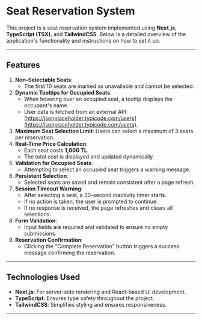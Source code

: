# Seat Reservation System

This project is a seat reservation system implemented using **Next.js**, **TypeScript (TSX)**, and **TailwindCSS**. Below is a detailed overview of the application's functionality and instructions on how to set it up.

---

## Features

1. **Non-Selectable Seats**:
   - The first 10 seats are marked as unavailable and cannot be selected.
2. **Dynamic Tooltips for Occupied Seats**:
   - When hovering over an occupied seat, a tooltip displays the occupant's name.
   - User data is fetched from an external API: [https://jsonplaceholder.typicode.com/users](https://jsonplaceholder.typicode.com/users).
3. **Maximum Seat Selection Limit**: Users can select a maximum of 3 seats per reservation.
4. **Real-Time Price Calculation**:
   - Each seat costs **1,000 TL**.
   - The total cost is displayed and updated dynamically.
5. **Validation for Occupied Seats**:
   - Attempting to select an occupied seat triggers a warning message.
6. **Persistent Selection**:
   - Selected seats are saved and remain consistent after a page refresh.
7. **Session Timeout Warning**:
   - After selecting a seat, a 30-second inactivity timer starts.
   - If no action is taken, the user is prompted to continue.
   - If no response is received, the page refreshes and clears all selections.
8. **Form Validation**:
   - Input fields are required and validated to ensure no empty submissions.
9. **Reservation Confirmation**:
   - Clicking the "Complete Reservation" button triggers a success message confirming the reservation.

---

## Technologies Used

- **Next.js**: For server-side rendering and React-based UI development.
- **TypeScript**: Ensures type safety throughout the project.
- **TailwindCSS**: Simplifies styling and ensures responsiveness.

---


